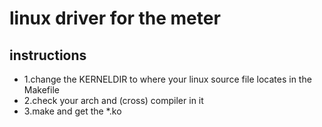 # linux driver for the meter

## instructions

* 1.change the KERNELDIR to where your linux source file locates in the Makefile
* 2.check your arch and (cross) compiler in it
* 3.make and get the *.ko
 